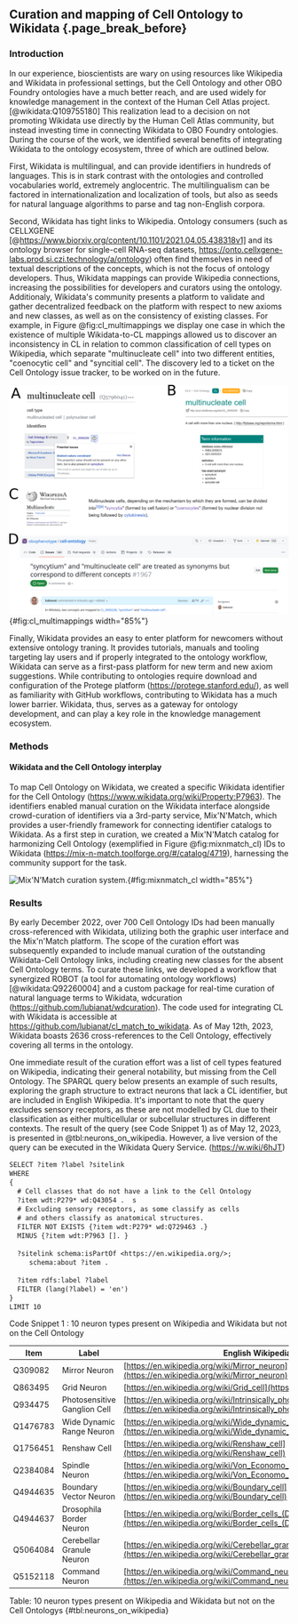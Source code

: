 ## Curation and mapping of Cell Ontology to Wikidata {.page_break_before}

### Introduction


In our experience, bioscientists are wary on using resources like Wikipedia and Wikidata in professional settings, but the Cell Ontology and other OBO Foundry ontologies have a much better reach, and are used widely for knowledge management in the context of the Human Cell Atlas project.[@wikidata:Q109755180]
This realization lead to a decision on not promoting Wikidata use directly by the Human Cell Atlas community, but instead investing time in connecting Wikidata to OBO Foundry ontologies.
During the course of the work, we identified several benefits of integrating Wikidata to the ontology ecosystem, three of which are outlined below. 


First, Wikidata is multilingual, and can provide identifiers in hundreds of languages. 
This is in stark contrast with the ontologies and controlled vocabularies world, extremely anglocentric.
The multilingualism can be factored in internationalization and localization of tools, but also as seeds for natural language algorithms to parse and tag non-English corpora. 

Second, Wikidata has tight links to Wikipedia. 
Ontology consumers (such as CELLXGENE [@https://www.biorxiv.org/content/10.1101/2021.04.05.438318v1] and its ontology browser for single-cell RNA-seq datasets, <https://onto.cellxgene-labs.prod.si.czi.technology/a/ontology>) often find themselves in need of textual descriptions of the concepts, which is not the focus of ontology developers. 
Thus, Wikidata mappings can provide Wikipedia connections, increasing the possibilities for developers and curators using the ontology.
Additionaly, Wikidata's community presents a platform to validate and gather decentralized feedback on the platform with respect to new axioms and new classes, as well as on the consistency of existing classes. 
For example, in Figure @fig:cl_multimappings we display one case in which the existence of multiple Wikidata-to-CL mappings allowed us to discover an inconsistency in CL in relation to common classification of cell types on Wikipedia, which separate "multinucleate cell" into two different entities, "coenocytic cell" and "syncitial cell".
The discovery led to a ticket on the Cell Ontology issue tracker, to be worked on in the future. 

![Wikidata's community curation helps Cell Ontology to improve. A) The entry for "multinucleate cell" showing a constraint violation, as the CL identifiers is also used in "syncitium". B) The CL entry for "multinucleate cell", showing "syncitium" as a synonym. C) The Wikipedia page, describing two types of multinucleate cells: syncitia and coenocytes. D) An open ticket in the Cell Ontology GitHub Issue Tracker to start the discussion towards normalizing the structure.](https://raw.githubusercontent.com/lubianat/phd_figures/master/cell_ontology/wikidata_multi_mappings_to_improve_cell_ontology.png){#fig:cl_multimappings width="85%"}

Finally, Wikidata provides an easy to enter platform for newcomers without extensive ontology traning. 
It provides tutorials, manuals and tooling targeting lay users and if properly integrated to the ontology workflow, Wikidata can serve as a first-pass platform for new term and new axiom suggestions.
While contributing to ontologies require download and configuration of the Protege platform (<https://protege.stanford.edu/>), as well as familiarity with GitHub workflows, contributing to Wikidata has a much lower barrier. 
Wikidata, thus, serves as a gateway for ontology development, and can play a key role in the knowledge management ecosystem. 

### Methods
#### Wikidata and the Cell Ontology interplay

To map Cell Ontology on Wikidata, we created a specific Wikidata identifier for the Cell Ontology (<https://www.wikidata.org/wiki/Property:P7963>).
The identifiers enabled manual curation on the Wikidata interface alongside crowd-curation of identifiers via a 3rd-party service, Mix'N'Match, which provides a user-friendly framework for connecting identifier catalogs to Wikidata. 
As a first step in curation, we created a Mix'N'Match catalog for harmonizing Cell Ontology (exemplified in Figure @fig:mixnmatch_cl) IDs to Wikidata (<https://mix-n-match.toolforge.org/#/catalog/4719>), harnessing the community support for the task. 

![Mix'N'Match curation system.](https://pointstodots.files.wordpress.com/2021/09/image-17.png){#fig:mixnmatch_cl width="85%"}

### Results
By early December 2022, over 700 Cell Ontology IDs had been manually cross-referenced with Wikidata, utilizing both the graphic user interface and the Mix'n'Match platform.
The scope of the curation effort was subsequently expanded to include manual curation of the outstanding Wikidata-Cell Ontology links, including creating new classes for the absent Cell Ontology terms.
To curate these links, we developed a workflow that synergized ROBOT (a tool for automating ontology workflows) [@wikidata:Q92260004] and a custom package for real-time curation of natural language terms to Wikidata, wdcuration (<https://github.com/lubianat/wdcuration>).
The code used for integrating CL with Wikidata is accessible at <https://github.com/lubianat/cl_match_to_wikidata>.
As of May 12th, 2023, Wikidata boasts 2636 cross-references to the Cell Ontology, effectively covering all terms in the ontology.

One immediate result of the curation effort was a list of cell types featured on Wikipedia, indicating their general notability, but missing from the Cell Ontology. 
The SPARQL query below presents an example of such results, exploring the graph structure to extract neurons that lack a CL identifier, but are included in English Wikipedia. 
It's important to note that the query excludes sensory receptors, as these are not modelled by CL due to their classification as either multicellular or subcellular structures in different contexts. 
The result of the query (see Code Snippet 1) as of May 12, 2023, is presented in @tbl:neurons_on_wikipedia. However, a live version of the query can be executed in the Wikidata Query Service. (<https://w.wiki/6hJT>)


```{sparql}
SELECT ?item ?label ?sitelink
WHERE 
{
  # Cell classes that do not have a link to the Cell Ontology
  ?item wdt:P279* wd:Q43054 .  s
  # Excluding sensory receptors, as some classify as cells 
  # and others classify as anatomical structures.
  FILTER NOT EXISTS {?item wdt:P279* wd:Q729463 .} 
  MINUS {?item wdt:P7963 []. }
  
  ?sitelink schema:isPartOf <https://en.wikipedia.org/>;
     schema:about ?item .

  ?item rdfs:label ?label
  FILTER (lang(?label) = 'en')
}
LIMIT 10
```
Code Snippet 1 : 10 neuron types present on Wikipedia and Wikidata but not on the Cell Ontology

| Item | Label | English Wikipedia Page |
| --- | --- | --- |
| Q309082 | Mirror Neuron | [https://en.wikipedia.org/wiki/Mirror_neuron](https://en.wikipedia.org/wiki/Mirror_neuron) |
| Q863495 | Grid Neuron | [https://en.wikipedia.org/wiki/Grid_cell](https://en.wikipedia.org/wiki/Grid_cell) |
| Q934475 | Photosensitive Ganglion Cell | [https://en.wikipedia.org/wiki/Intrinsically_photosensitive_retinal_ganglion_cell](https://en.wikipedia.org/wiki/Intrinsically_photosensitive_retinal_ganglion_cell) |
| Q1476783 | Wide Dynamic Range Neuron | [https://en.wikipedia.org/wiki/Wide_dynamic_range_neuron](https://en.wikipedia.org/wiki/Wide_dynamic_range_neuron) |
| Q1756451 | Renshaw Cell | [https://en.wikipedia.org/wiki/Renshaw_cell](https://en.wikipedia.org/wiki/Renshaw_cell) |
| Q2384084 | Spindle Neuron | [https://en.wikipedia.org/wiki/Von_Economo_neuron](https://en.wikipedia.org/wiki/Von_Economo_neuron) |
| Q4944635 | Boundary Vector Neuron | [https://en.wikipedia.org/wiki/Boundary_cell](https://en.wikipedia.org/wiki/Boundary_cell) |
| Q4944637 | Drosophila Border Neuron | [https://en.wikipedia.org/wiki/Border_cells_(Drosophila)](https://en.wikipedia.org/wiki/Border_cells_(Drosophila)) |
| Q5064084 | Cerebellar Granule Neuron | [https://en.wikipedia.org/wiki/Cerebellar_granule_cell](https://en.wikipedia.org/wiki/Cerebellar_granule_cell) |
| Q5152118 | Command Neuron | [https://en.wikipedia.org/wiki/Command_neuron](https://en.wikipedia.org/wiki/Command_neuron) |

Table: 10 neuron types present on Wikipedia and Wikidata but not on the Cell Ontologys {#tbl:neurons_on_wikipedia}